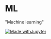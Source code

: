 # ML

"Machine learning"

[![Made withJupyter](https://img.shields.io/badge/Made%20with-Jupyter-orange?style=for-the-badge&logo=Jupyter)](https://jupyter.org/try)